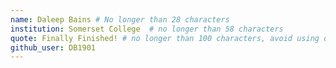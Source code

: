 ```yaml
---
name: Daleep Bains # No longer than 28 characters
institution: Somerset College  # no longer than 58 characters
quote: Finally Finished! # no longer than 100 characters, avoid using quotes(") to guarantee the format remains the same.
github_user: DB1901
---
```


